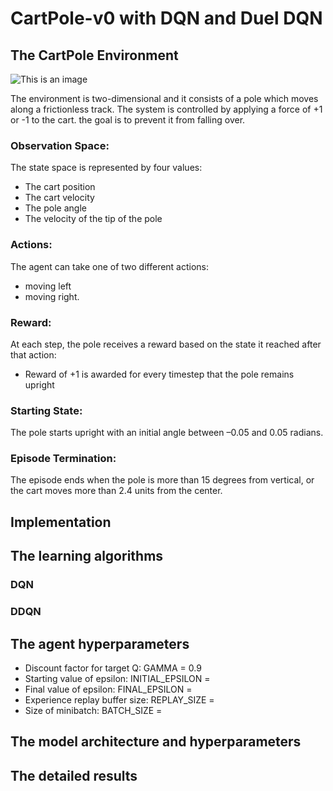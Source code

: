 # CartPole-v0 with DQN and Duel DQN
## The CartPole Environment
![This is an image](https://thumbs.gfycat.com/SmartShortClownanemonefish-size_restricted.gif)

The environment is two-dimensional and it consists of a pole which moves along 
a frictionless track. The system is controlled by applying a force of +1 or -1 
to the cart.
the goal is to prevent it from falling over.
### Observation Space:
The state space is represented by four values: 
- The cart position
- The cart velocity
- The pole angle 
- The velocity of the tip of the pole
### Actions:
The agent can take one of two different actions:
- moving left
- moving right.
### Reward:
At each step, the pole receives a reward based on the state it reached after that action:
- Reward of +1 is awarded for every timestep that the pole remains upright
### Starting State:
The pole starts upright with an initial angle between –0.05 and 0.05 radians.
### Episode Termination:
The episode ends when the pole is more than 15 degrees from vertical, or the cart moves more than 2.4 units from the center.
## Implementation

## The learning algorithms
### DQN
### DDQN

## The agent hyperparameters
- Discount factor for target Q: GAMMA = 0.9   
- Starting value of epsilon: INITIAL_EPSILON =  
- Final value of epsilon: FINAL_EPSILON =  
- Experience replay buffer size: REPLAY_SIZE =  
- Size of minibatch: BATCH_SIZE =  

## The model architecture and hyperparameters

## The detailed results
